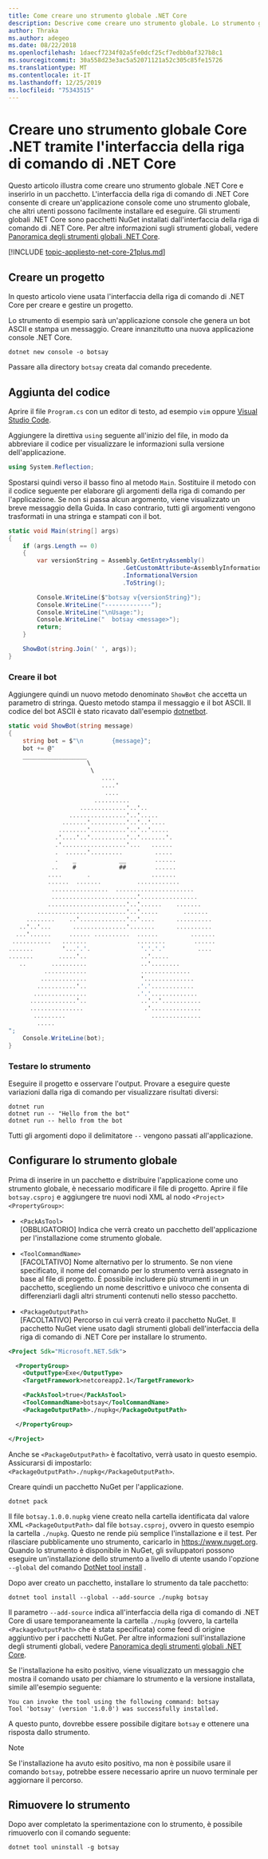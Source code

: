 ```yaml
---
title: Come creare uno strumento globale .NET Core
description: Descrive come creare uno strumento globale. Lo strumento globale è un'applicazione console installata tramite l'interfaccia della riga di comando di .NET Core.
author: Thraka
ms.author: adegeo
ms.date: 08/22/2018
ms.openlocfilehash: 1daecf7234f02a5fe0dcf25cf7edbb0af327b8c1
ms.sourcegitcommit: 30a558d23e3ac5a52071121a52c305c85fe15726
ms.translationtype: MT
ms.contentlocale: it-IT
ms.lasthandoff: 12/25/2019
ms.locfileid: "75343515"
---
```

# <a name="create-a-net-core-global-tool-using-the-net-core-cli"></a>Creare uno strumento globale Core .NET tramite l'interfaccia della riga di comando di .NET Core

Questo articolo illustra come creare uno strumento globale .NET Core e inserirlo in un pacchetto. L'interfaccia della riga di comando di .NET Core consente di creare un'applicazione console come uno strumento globale, che altri utenti possono facilmente installare ed eseguire. Gli strumenti globali .NET Core sono pacchetti NuGet installati dall'interfaccia della riga di comando di .NET Core. Per altre informazioni sugli strumenti globali, vedere [Panoramica degli strumenti globali .NET Core](global-tools.md).

[!INCLUDE [topic-appliesto-net-core-21plus.md](../../../includes/topic-appliesto-net-core-21plus.md)]

## <a name="create-a-project"></a>Creare un progetto

In questo articolo viene usata l'interfaccia della riga di comando di .NET Core per creare e gestire un progetto.

Lo strumento di esempio sarà un'applicazione console che genera un bot ASCII e stampa un messaggio. Creare innanzitutto una nuova applicazione console .NET Core.

```dotnetcli
dotnet new console -o botsay
```

Passare alla directory `botsay` creata dal comando precedente.

## <a name="add-the-code"></a>Aggiunta del codice

Aprire il file `Program.cs` con un editor di testo, ad esempio `vim` oppure [Visual Studio Code](https://code.visualstudio.com/).

Aggiungere la direttiva `using` seguente all'inizio del file, in modo da abbreviare il codice per visualizzare le informazioni sulla versione dell'applicazione.

```csharp
using System.Reflection;
```

Spostarsi quindi verso il basso fino al metodo `Main`. Sostituire il metodo con il codice seguente per elaborare gli argomenti della riga di comando per l'applicazione. Se non si passa alcun argomento, viene visualizzato un breve messaggio della Guida. In caso contrario, tutti gli argomenti vengono trasformati in una stringa e stampati con il bot.

```csharp
static void Main(string[] args)
{
    if (args.Length == 0)
    {
        var versionString = Assembly.GetEntryAssembly()
                                .GetCustomAttribute<AssemblyInformationalVersionAttribute>()
                                .InformationalVersion
                                .ToString();

        Console.WriteLine($"botsay v{versionString}");
        Console.WriteLine("-------------");
        Console.WriteLine("\nUsage:");
        Console.WriteLine("  botsay <message>");
        return;
    }

    ShowBot(string.Join(' ', args));
}
```

### <a name="create-the-bot"></a>Creare il bot

Aggiungere quindi un nuovo metodo denominato `ShowBot` che accetta un parametro di stringa. Questo metodo stampa il messaggio e il bot ASCII. Il codice del bot ASCII è stato ricavato dall'esempio [dotnetbot](https://github.com/dotnet/core/blob/master/samples/dotnetsay/Program.cs).

```csharp
static void ShowBot(string message)
{
    string bot = $"\n        {message}";
    bot += @"
    __________________
                      \
                       \
                          ....
                          ....'
                           ....
                        ..........
                    .............'..'..
                 ................'..'.....
               .......'..........'..'..'....
              ........'..........'..'..'.....
             .'....'..'..........'..'.......'.
             .'..................'...   ......
             .  ......'.........         .....
             .    _            __        ......
            ..    #            ##        ......
           ....       .                 .......
           ......  .......          ............
            ................  ......................
            ........................'................
           ......................'..'......    .......
        .........................'..'.....       .......
     ........    ..'.............'..'....      ..........
   ..'..'...      ...............'.......      ..........
  ...'......     ...... ..........  ......         .......
 ...........   .......              ........        ......
.......        '...'.'.              '.'.'.'         ....
.......       .....'..               ..'.....
   ..       ..........               ..'........
          ............               ..............
         .............               '..............
        ...........'..              .'.'............
       ...............              .'.'.............
      .............'..               ..'..'...........
      ...............                 .'..............
       .........                        ..............
        .....
";
    Console.WriteLine(bot);
}
```

### <a name="test-the-tool"></a>Testare lo strumento

Eseguire il progetto e osservare l'output. Provare a eseguire queste variazioni dalla riga di comando per visualizzare risultati diversi:

```dotnetcli
dotnet run
dotnet run -- "Hello from the bot"
dotnet run -- hello from the bot
```

Tutti gli argomenti dopo il delimitatore `--` vengono passati all'applicazione.

## <a name="set-up-the-global-tool"></a>Configurare lo strumento globale

Prima di inserire in un pacchetto e distribuire l'applicazione come uno strumento globale, è necessario modificare il file di progetto. Aprire il file `botsay.csproj` e aggiungere tre nuovi nodi XML al nodo `<Project><PropertyGroup>`:

- `<PackAsTool>`\
[OBBLIGATORIO] Indica che verrà creato un pacchetto dell'applicazione per l'installazione come strumento globale.

- `<ToolCommandName>`\
[FACOLTATIVO] Nome alternativo per lo strumento. Se non viene specificato, il nome del comando per lo strumento verrà assegnato in base al file di progetto. È possibile includere più strumenti in un pacchetto, scegliendo un nome descrittivo e univoco che consenta di differenziarli dagli altri strumenti contenuti nello stesso pacchetto.

- `<PackageOutputPath>`\
[FACOLTATIVO] Percorso in cui verrà creato il pacchetto NuGet. Il pacchetto NuGet viene usato dagli strumenti globali dell'interfaccia della riga di comando di .NET Core per installare lo strumento.

```xml
<Project Sdk="Microsoft.NET.Sdk">

  <PropertyGroup>
    <OutputType>Exe</OutputType>
    <TargetFramework>netcoreapp2.1</TargetFramework>

    <PackAsTool>true</PackAsTool>
    <ToolCommandName>botsay</ToolCommandName>
    <PackageOutputPath>./nupkg</PackageOutputPath>

  </PropertyGroup>

</Project>
```

Anche se `<PackageOutputPath>` è facoltativo, verrà usato in questo esempio. Assicurarsi di impostarlo: `<PackageOutputPath>./nupkg</PackageOutputPath>`.

Creare quindi un pacchetto NuGet per l'applicazione.

```dotnetcli
dotnet pack
```

Il file `botsay.1.0.0.nupkg` viene creato nella cartella identificata dal valore XML `<PackageOutputPath>` dal file `botsay.csproj`, ovvero in questo esempio la cartella `./nupkg`. Questo ne rende più semplice l'installazione e il test. Per rilasciare pubblicamente uno strumento, caricarlo in <https://www.nuget.org>. Quando lo strumento è disponibile in NuGet, gli sviluppatori possono eseguire un'installazione dello strumento a livello di utente usando l'opzione `--global` del comando [DotNet tool install](dotnet-tool-install.md) .

Dopo aver creato un pacchetto, installare lo strumento da tale pacchetto:

```dotnetcli
dotnet tool install --global --add-source ./nupkg botsay
```

Il parametro `--add-source` indica all'interfaccia della riga di comando di .NET Core di usare temporaneamente la cartella `./nupkg` (ovvero, la cartella `<PackageOutputPath>` che è stata specificata) come feed di origine aggiuntivo per i pacchetti NuGet. Per altre informazioni sull'installazione degli strumenti globali, vedere [Panoramica degli strumenti globali .NET Core](global-tools.md).

Se l'installazione ha esito positivo, viene visualizzato un messaggio che mostra il comando usato per chiamare lo strumento e la versione installata, simile all'esempio seguente:

```output
You can invoke the tool using the following command: botsay
Tool 'botsay' (version '1.0.0') was successfully installed.
```

A questo punto, dovrebbe essere possibile digitare `botsay` e ottenere una risposta dallo strumento.

> [!NOTE]
> Se l'installazione ha avuto esito positivo, ma non è possibile usare il comando `botsay`, potrebbe essere necessario aprire un nuovo terminale per aggiornare il percorso.

## <a name="remove-the-tool"></a>Rimuovere lo strumento

Dopo aver completato la sperimentazione con lo strumento, è possibile rimuoverlo con il comando seguente:

```dotnetcli
dotnet tool uninstall -g botsay
```
